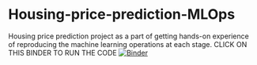 # Housing-price-prediction-MLOps
Housing price prediction project as a part of getting hands-on experience of reproducing the machine learning operations at each stage. CLICK ON THIS BINDER TO RUN THE CODE
[![Binder](https://mybinder.org/badge_logo.svg)](https://mybinder.org/v2/gh/vidhiparikh03/Housing-price-prediction-MLOps/HEAD)
